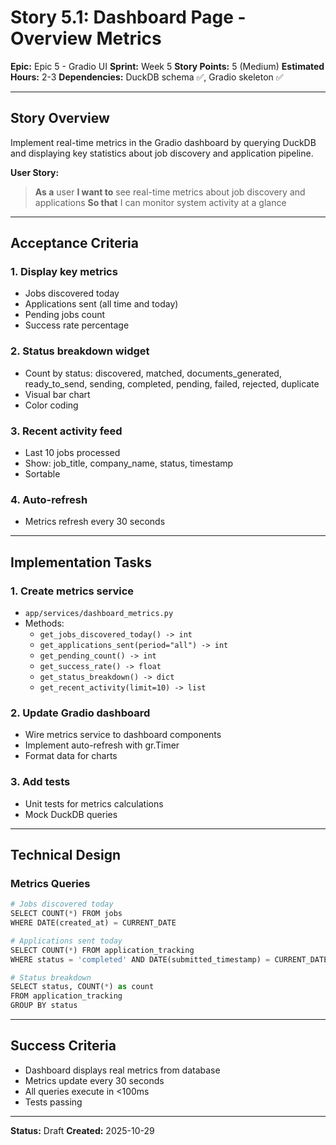 # Story 5.1: Dashboard Page - Overview Metrics

**Epic:** Epic 5 - Gradio UI
**Sprint:** Week 5
**Story Points:** 5 (Medium)
**Estimated Hours:** 2-3
**Dependencies:** DuckDB schema ✅, Gradio skeleton ✅

---

## Story Overview

Implement real-time metrics in the Gradio dashboard by querying DuckDB and displaying key statistics about job discovery and application pipeline.

**User Story:**
> **As a** user
> **I want to** see real-time metrics about job discovery and applications
> **So that** I can monitor system activity at a glance

---

## Acceptance Criteria

### 1. **Display key metrics**
   - Jobs discovered today
   - Applications sent (all time and today)
   - Pending jobs count
   - Success rate percentage

### 2. **Status breakdown widget**
   - Count by status: discovered, matched, documents_generated, ready_to_send, sending, completed, pending, failed, rejected, duplicate
   - Visual bar chart
   - Color coding

### 3. **Recent activity feed**
   - Last 10 jobs processed
   - Show: job_title, company_name, status, timestamp
   - Sortable

### 4. **Auto-refresh**
   - Metrics refresh every 30 seconds

---

## Implementation Tasks

### 1. **Create metrics service**
   - `app/services/dashboard_metrics.py`
   - Methods:
     - `get_jobs_discovered_today() -> int`
     - `get_applications_sent(period="all") -> int`
     - `get_pending_count() -> int`
     - `get_success_rate() -> float`
     - `get_status_breakdown() -> dict`
     - `get_recent_activity(limit=10) -> list`

### 2. **Update Gradio dashboard**
   - Wire metrics service to dashboard components
   - Implement auto-refresh with gr.Timer
   - Format data for charts

### 3. **Add tests**
   - Unit tests for metrics calculations
   - Mock DuckDB queries

---

## Technical Design

### Metrics Queries

```python
# Jobs discovered today
SELECT COUNT(*) FROM jobs
WHERE DATE(created_at) = CURRENT_DATE

# Applications sent today
SELECT COUNT(*) FROM application_tracking
WHERE status = 'completed' AND DATE(submitted_timestamp) = CURRENT_DATE

# Status breakdown
SELECT status, COUNT(*) as count
FROM application_tracking
GROUP BY status
```

---

## Success Criteria

- Dashboard displays real metrics from database
- Metrics update every 30 seconds
- All queries execute in <100ms
- Tests passing

---

**Status:** Draft
**Created:** 2025-10-29
